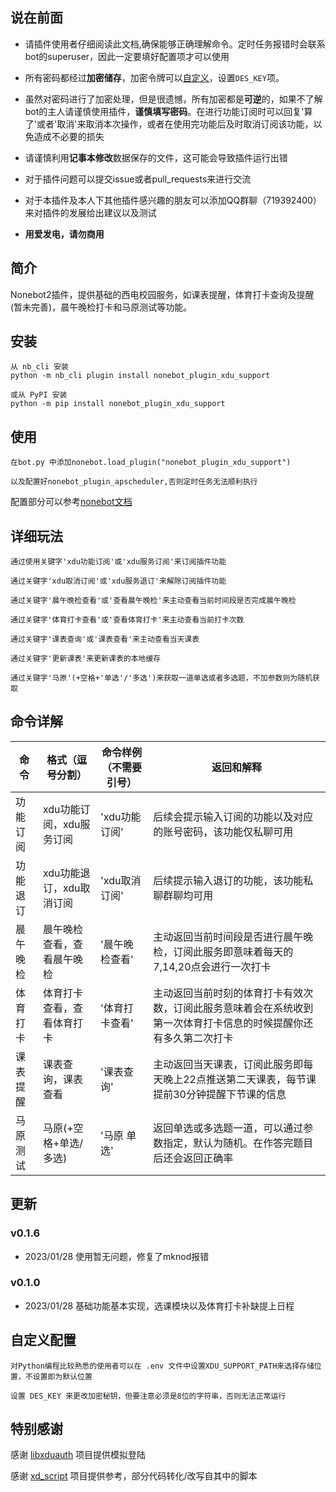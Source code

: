 ## 说在前面

+ 请插件使用者仔细阅读此文档,确保能够正确理解命令。定时任务报错时会联系bot的superuser，因此一定要填好配置项才可以使用

+ 所有密码都经过**加密储存**，加密令牌可以[自定义](#自定义配置)，设置`DES_KEY`项。

+ 虽然对密码进行了加密处理，但是很遗憾，所有加密都是**可逆**的，如果不了解bot的主人请谨慎使用插件，**谨慎填写密码**。在进行功能订阅时可以回复'算了'或者'取消'来取消本次操作，或者在使用完功能后及时取消订阅该功能，以免造成不必要的损失

+ 请谨慎利用**记事本修改**数据保存的文件，这可能会导致插件运行出错

+ 对于插件问题可以提交issue或者pull_requests来进行交流

+ 对于本插件及本人下其他插件感兴趣的朋友可以添加QQ群聊（719392400）来对插件的发展给出建议以及测试

+ **用爱发电，请勿商用**

## 简介

Nonebot2插件，提供基础的西电校园服务，如课表提醒，体育打卡查询及提醒(暂未完善)，晨午晚检打卡和马原测试等功能。

## 安装

```buildoutcfg
从 nb_cli 安装
python -m nb_cli plugin install nonebot_plugin_xdu_support

或从 PyPI 安装
python -m pip install nonebot_plugin_xdu_support
```


## 使用

```buildoutcfg
在bot.py 中添加nonebot.load_plugin("nonebot_plugin_xdu_support")

以及配置好nonebot_plugin_apscheduler,否则定时任务无法顺利执行
```
配置部分可以参考[nonebot文档](https://v2.nonebot.dev/docs/advanced/scheduler)

## 详细玩法

```buildoutcfg
通过使用关键字'xdu功能订阅'或'xdu服务订阅'来订阅插件功能

通过关键字'xdu取消订阅'或'xdu服务退订'来解除订阅插件功能

通过关键字'晨午晚检查看'或'查看晨午晚检'来主动查看当前时间段是否完成晨午晚检

通过关键字'体育打卡查看'或'查看体育打卡'来主动查看当前打卡次数

通过关键字'课表查询'或'课表查看'来主动查看当天课表

通过关键字'更新课表'来更新课表的本地缓存

通过关键字'马原'(+空格+'单选'/'多选')来获取一道单选或者多选题，不加参数则为随机获取
```

## 命令详解

|  命令  |  格式（逗号分割）  |  命令样例（不需要引号）  |  返回和解释  |
|  ----  |  ----  |  ----  |  ----  |
|  功能订阅  | xdu功能订阅，xdu服务订阅 | 'xdu功能订阅' | 后续会提示输入订阅的功能以及对应的账号密码，该功能仅私聊可用 |
|  功能退订  | xdu功能退订，xdu取消订阅 | 'xdu取消订阅' | 后续提示输入退订的功能，该功能私聊群聊均可用 |
|  晨午晚检  | 晨午晚检查看，查看晨午晚检 | '晨午晚检查看' | 主动返回当前时间段是否进行晨午晚检，订阅此服务即意味着每天的7,14,20点会进行一次打卡 |
|  体育打卡  | 体育打卡查看，查看体育打卡 | '体育打卡查看' | 主动返回当前时刻的体育打卡有效次数，订阅此服务意味着会在系统收到第一次体育打卡信息的时候提醒你还有多久第二次打卡 |
|  课表提醒  | 课表查询，课表查看 | '课表查询' | 主动返回当天课表，订阅此服务即每天晚上22点推送第二天课表，每节课提前30分钟提醒下节课的信息 |
|  马原测试  | 马原(+空格+单选/多选) | '马原 单选' | 返回单选或多选题一道，可以通过参数指定，默认为随机。在作答完题目后还会返回正确率 |

## 更新


### v0.1.6

+ 2023/01/28 使用暂无问题，修复了mknod报错

### v0.1.0

+ 2023/01/28 基础功能基本实现，选课模块以及体育打卡补缺提上日程



## 自定义配置

```buildoutcfg
对Python编程比较熟悉的使用者可以在 .env 文件中设置XDU_SUPPORT_PATH来选择存储位置，不设置即为默认位置

设置 DES_KEY 来更改加密秘钥，但要注意必须是8位的字符串，否则无法正常运行
```

## 特别感谢

感谢 [libxduauth](https://github.com/xdlinux/libxduauth) 项目提供模拟登陆

感谢 [xd_script](https://github.com/xdlinux/xidian-scripts) 项目提供参考，部分代码转化/改写自其中的脚本
